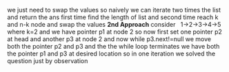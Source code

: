we just need to swap the values
so naively we can iterate two times the list and return the ans
first time find the length of list and second time reach k and n-k node and swap the values
**2nd Approach**
consider    1->2->3->4->5 where k=2
and we have pointer p1 at node 2 so now first set  one pointer  p2 at head and another p3 at node 2 and now while p3.next!=null we move both the pointer p2 and p3
and the the while loop terminates we have both the  pointer p1 and p3 at desired location
so in one iteration we solved the question just by observation